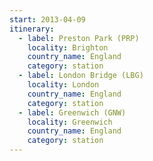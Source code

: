 ```yaml
---
start: 2013-04-09
itinerary:
  - label: Preston Park (PRP)
    locality: Brighton
    country_name: England
    category: station
  - label: London Bridge (LBG)
    locality: London
    country_name: England
    category: station
  - label: Greenwich (GNW)
    locality: Greenwich
    country_name: England
    category: station
---
```

